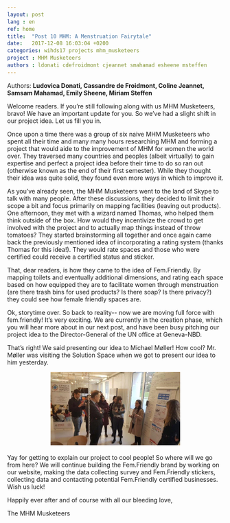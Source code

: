 ```yaml
---
layout: post
lang : en
ref: home
title:  "Post 10 MHM: A Menstruation Fairytale"
date:   2017-12-08 16:03:04 +0200
categories: wihds17 projects mhm_musketeers
project : MHM Musketeers
authors : ldonati cdefroidmont cjeannet smahamad esheene msteffen
---
```


Authors: **Ludovica Donati, Cassandre de Froidmont, Coline Jeannet, Samsam Mahamad, Emily Sheene, Miriam Steffen**

Welcome readers. If you’re still following along with us MHM Musketeers, bravo! We have an important update for you. So we’ve had a slight shift in our project idea. Let us fill you in.

Once upon a time there was a group of six naive MHM Musketeers who spent all their time and many many hours researching MHM and forming a project that would aide to the improvement of MHM for women the world over. They traversed many countries and peoples (albeit virtually) to gain expertise and perfect a project idea before their time to do so ran out (otherwise known as the end of their first semester). While they thought their idea was quite solid, they found even more ways in which to improve it.

As you’ve already seen, the MHM Musketeers went to the land of Skype to talk with many people. After these discussions, they decided to limit their scope a bit and focus primarily on mapping facilities (leaving out products). One afternoon, they met with a wizard named Thomas, who helped them think outside of the box. How would they incentivize the crowd to get involved with the project and to actually map things instead of throw tomatoes? They started brainstorming all together and once again came back the previously mentioned idea of incorporating a rating system (thanks Thomas for this idea!). They would rate spaces and those who were certified could receive a certified status and sticker.

That, dear readers, is how they came to the idea of Fem.Friendly. By mapping toilets and eventually additional dimensions, and rating each space based on how equipped they are to facilitate women through menstruation (are there trash bins for used products? Is there soap? Is there privacy?) they could see how female friendly spaces are.

Ok, storytime over. So back to reality-- now we are moving full force with fem.friendly! It’s very exciting. We are currently in the creation phase, which you will hear more about in our next post, and have been busy pitching our project idea to the Director-General of the UN office at Geneva-NBD.

That’s right! We said presenting our idea to Michael Møller! How cool? Mr. Møller was visiting the Solution Space when we got to present our idea to him yesterday.
<br>
<center><img src="/images/MHM UN Visit.jpg" alt=""  width="60%"></center>
<br>
Yay for getting to explain our project to cool people! So where will we go from here? We will continue building the Fem.Friendly brand by working on our website, making the data collecting survey and Fem.Friendly stickers, collecting data and contacting potential Fem.Friendly certified businesses. Wish us luck!

Happily ever after and of course with all our bleeding love,

The MHM Musketeers
